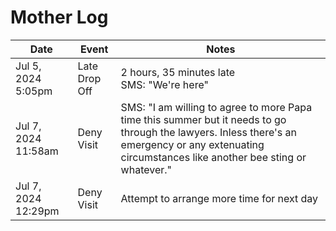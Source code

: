 # Mother Log

| Date                | Event         | Notes                                                                                                                                                                                               |
|---------------------|---------------|-----------------------------------------------------------------------------------------------------------------------------------------------------------------------------------------------------|
| Jul 5, 2024 5:05pm  | Late Drop Off | 2 hours, 35 minutes late <br> SMS: "We're here"                                                                                                                                                     |
| Jul 7, 2024 11:58am | Deny Visit    | SMS: "I am willing to agree to more Papa time this summer but it needs to go through the lawyers. Inless there's an emergency or any extenuating circumstances like another bee sting or whatever." |
| Jul 7, 2024 12:29pm | Deny Visit    | Attempt to arrange more time for next day                                                                                                                                                           |
